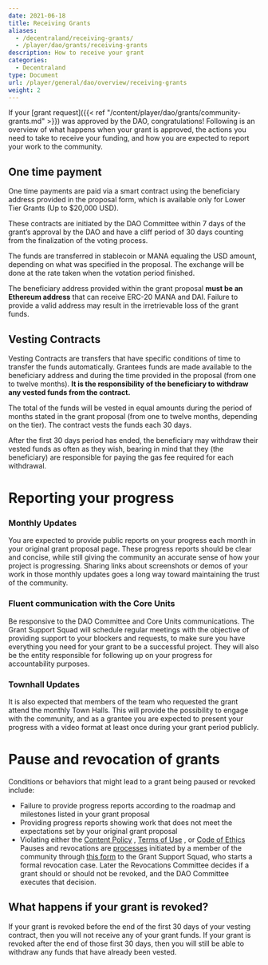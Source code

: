 ```yaml
---
date: 2021-06-18
title: Receiving Grants
aliases:
  - /decentraland/receiving-grants/
  - /player/dao/grants/receiving-grants
description: How to receive your grant
categories:
  - Decentraland
type: Document
url: /player/general/dao/overview/receiving-grants
weight: 2
---
```



If your [grant request]({{< ref "/content/player/dao/grants/community-grants.md" >}}) was approved by the DAO, congratulations! Following is an overview of what happens when your grant is approved, the actions you need to take to receive your funding, and how you are expected to report your work to the community.


## One time payment
One time payments are paid via a smart contract using the beneficiary address provided in the proposal form, which is available only for Lower Tier Grants (Up to $20,000 USD).

These contracts are initiated by the DAO Committee within 7 days of the grant’s approval by the DAO and have a cliff period of 30 days counting from the finalization of the voting process.

The funds are transferred in stablecoin or MANA equaling the USD amount, depending on what was specified in the proposal. The exchange will be done at the rate taken when the votation period finished.

The beneficiary address provided within the grant proposal **must be an Ethereum address** that can receive ERC-20 MANA and DAI. Failure to provide a valid address may result in the irretrievable loss of the grant funds.

## Vesting Contracts
Vesting Contracts are transfers that have specific conditions of time to transfer the funds automatically. Grantees funds are made available to the beneficiary address and during the time provided in the proposal (from one to twelve months). **It is the responsibility of the beneficiary to withdraw any vested funds from the contract.**

The total of the funds will be vested in equal amounts during the period of months stated in the grant proposal (from one to twelve months, depending on the tier). The contract vests the funds each 30 days.

After the first 30 days period has ended, the beneficiary may withdraw their vested funds as often as they wish, bearing in mind that they (the beneficiary) are responsible for paying the gas fee required for each withdrawal.

# Reporting your progress

### Monthly Updates
You are expected to provide public reports on your progress each month in your original grant proposal page. These progress reports should be clear and concise, while still giving the community an accurate sense of how your project is progressing. Sharing links about screenshots or demos of your work in those monthly updates goes a long way toward maintaining the trust of the community. 

### Fluent communication with the Core Units
Be responsive to the DAO Committee and Core Units communications. The Grant Support Squad will schedule regular meetings with the objective of providing support to your blockers and requests, to make sure you have everything you need for your grant to be a successful project. They will also be the entity responsible for following up on your progress for accountability purposes.

### Townhall Updates

It is also expected that members of the team who requested the grant attend the monthly Town Halls. This will provide the possibility to engage with the community, and as a grantee you are expected to present your progress with a video format at least once during your grant period publicly. 

# Pause and revocation of grants
Conditions or behaviors that might lead to a grant being paused or revoked include:
* Failure to provide progress reports according to the roadmap and milestones listed in your grant proposal
* Providing progress reports showing work that does not meet the expectations set by your original grant proposal
* Violating either the [ Content Policy](https://decentraland.org/content) , [ Terms of Use](https://decentraland.org/terms) , or [ Code of Ethics](https://decentraland.org/ethics) 
Pauses and revocations are  [processes](https://governance.decentraland.org/proposal/?id=ce104d00-7d94-11ed-8456-a323c09ee17e)  initiated by a member of the community through  [this form](https://docs.google.com/forms/d/e/1FAIpQLSd63qjesnGcUa-m6HxHJfgouJhX46AT0UfQs7oszQIxdikA3A/viewform)  to the Grant Support Squad, who starts a formal revocation case. Later the Revocations Committee decides if a grant should or should not be revoked, and the DAO Committee executes that decision. 

## What happens if your grant is revoked?
If your grant is revoked before the end of the first 30 days of your vesting contract, then you will not receive any of your grant funds.
If your grant is revoked after the end of those first 30 days, then you will still be able to withdraw any funds that have already been vested.